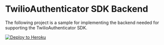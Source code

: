 # TwilioAuthenticator SDK Backend

The following project is a sample for implementing the backend needed for supporting the TwilioAuthenticator SDK.

[![Deploy to Heroku](https://www.herokucdn.com/deploy/button.svg)](https://heroku.com/deploy?template=https://github.com/authy/authy-sdk-backend)

